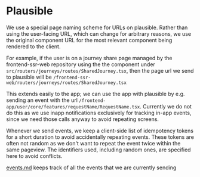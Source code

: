 # Plausible

We use a special page naming scheme for URLs on plausible. Rather than using the
user-facing URL, which can change for arbitrary reasons, we use the original component
URL for the most relevant component being rendered to the client.

For example, if the user is on a journey share page managed by the
frontend-ssr-web repository using the the component under
`src/routers/journeys/routes/SharedJourney.tsx`, then the page url we send to
plausible will be `/frontend-ssr-web/routers/journeys/routes/SharedJourney.tsx`

This extends easily to the app; we can use the app with plausible by e.g. sending
an event with the url `/frontend-app/user/core/features/requestName/RequestName.tsx`.
Currently we do not do this as we use inapp notifications exclusively for tracking
in-app events, since we need those calls anyway to avoid repeating screens.

Whenever we send events, we keep a client-side list of idempotency tokens for a
short duration to avoid accidentally repeating events. These tokens are often not
random as we don't want to repeat the event twice within the same pageview. The
identifiers used, including random ones, are specified here to avoid conflicts.

[events.md](./events.md) keeps track of all the events that we are currently sending
